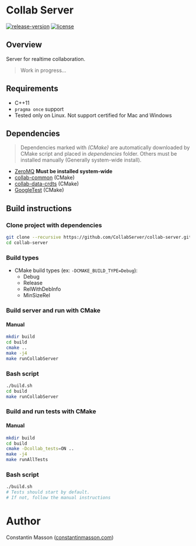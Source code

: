 # Collab Server

[![release-version](https://img.shields.io/badge/release-no--release-red.svg)]()
[![license](https://img.shields.io/badge/license-LGPLv3.0-blue.svg)](https://github.com/CollabServer/collab-server/blob/dev/LICENSE.txt)


## Overview
Server for realtime collaboration.
> Work in progress...


## Requirements
- C++11
- `pragma once` support
- Tested only on Linux. Not support certified for Mac and Windows


## Dependencies
> Dependencies marked with *(CMake)* are automatically downloaded by CMake
> script and placed in *dependencies* folder.
> Others must be installed manually (Generally system-wide install).
- [ZeroMQ](http://zeromq.org/) **Must be installed system-wide**
- [collab-common](https://github.com/CollabServer/collab-common.git) (CMake)
- [collab-data-crdts](https://github.com/CollabServer/collab-data-crdts.git) (CMake)
- [GoogleTest](https://github.com/google/googletest) (CMake)


## Build instructions

### Clone project with dependencies
```bash
git clone --recursive https://github.com/CollabServer/collab-server.git
cd collab-server
```

### Build types
- CMake build types (ex: `-DCMAKE_BUILD_TYPE=Debug`):
    - Debug
    - Release
    - RelWithDebInfo
    - MinSizeRel

### Build server and run with CMake
#### Manual
```bash
mkdir build
cd build
cmake ..
make -j4
make runCollabServer
```
### Bash script
```bash
./build.sh
cd build
make runCollabServer
```

### Build and run tests with CMake
#### Manual
```bash
mkdir build
cd build
cmake -Dcollab_tests=ON ..
make -j4
make runAllTests
```
### Bash script
```bash
./build.sh
# Tests should start by default.
# If not, follow the manual instructions
```


# Author
Constantin Masson ([constantinmasson.com](http://constantinmasson.com/))


